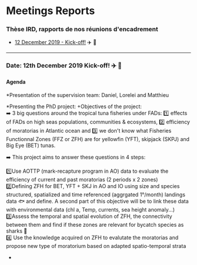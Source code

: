 # Meetings Reports

### Thèse IRD, rapports de nos réunions d'encadrement
* [12 December 2019 - Kick-off!](#date-12th-december-2019)  :airplane: :rocket:


-------------------------------------------------------------------

### Date: 12th December 2019 Kick-off! :airplane: :rocket:  

#### Agenda  

*Presentation of the supervision team: Daniel, Lorelei and Matthieu  


*Presenting the PhD project:
  +Objectives of the project:  
  :arrow_right: 3 big questions around the tropical tuna fisheries under FADs: :one: effects of FADs on high seas populations, communities & ecosystems, :two: efficiency of moratorias in Atlantic ocean and :three: we don't know what Fisheries Functionnal Zones (FFZ or ZFH) are for yellowfin (YFT), skipjack (SKPJ) and Big Eye (BET) tunas.  
  
  :arrow_right: This project aims to answer these questions in 4 steps:  
  
  :one:Use AOTTP (mark-recapture program in AO) data to evaluate the efficiency of current and past moratorias (2 periods x 2 zones)  
  :two:Defining ZFH for BET, YFT + SKJ in AO and IO using size and species structured, spatialized and time referenced (aggrgated 1°/month) landings data  :fish:  and define. A second part of this objective will be to link these data with environmental data (chl a, Temp, currents, sea height anomaly...)  
  :three:Assess the temporal and spatial evolution of ZFH, the connectivity between them and find if these zones are relevant for bycatch species as sharks  :shark:  
  :four: Use the knowledge acquired on ZFH to evalutate the moratorias and propose new type of moratorium based on adapted spatio-temporal strata  
  
*

  
  
  
 

  
